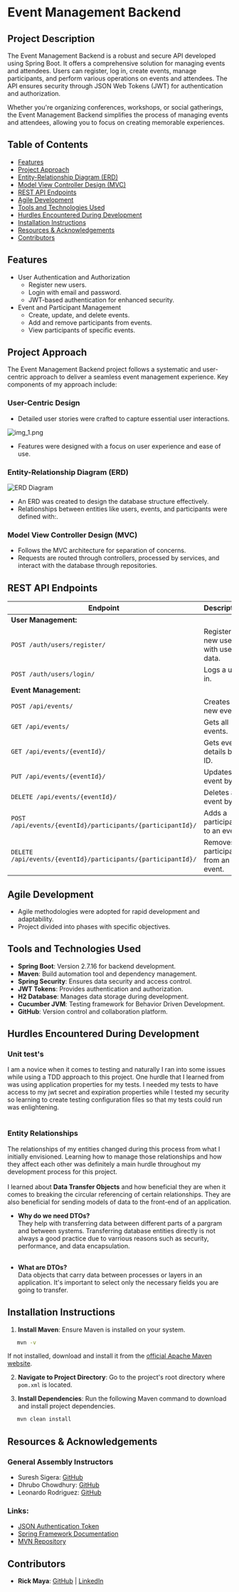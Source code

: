# Event Management Backend

## Project Description
The Event Management Backend is a robust and secure API developed using Spring Boot. It offers a comprehensive solution for managing events and attendees. Users can register, log in, create events, manage participants, and perform various operations on events and attendees. The API ensures security through JSON Web Tokens (JWT) for authentication and authorization.

Whether you're organizing conferences, workshops, or social gatherings, the Event Management Backend simplifies the process of managing events and attendees, allowing you to focus on creating memorable experiences.

## Table of Contents
- [Features](#features)
- [Project Approach](#project-approach)
- [Entity-Relationship Diagram (ERD)](#entity-relationship-diagram-erd)
- [Model View Controller Design (MVC)](#model-view-controller-design-mvc)
- [REST API Endpoints](#rest-api-endpoints)
- [Agile Development](#agile-development)
- [Tools and Technologies Used](#tools-and-technologies-used)
- [Hurdles Encountered During Development](#hurdles-encountered-during-development)
- [Installation Instructions](#installation-instructions)
- [Resources & Acknowledgements](#resources--acknowledgements)
- [Contributors](#contributors)

## Features
- User Authentication and Authorization
    - Register new users.
    - Login with email and password.
    - JWT-based authentication for enhanced security.
- Event and Participant Management
    - Create, update, and delete events.
    - Add and remove participants from events.
    - View participants of specific events.

## Project Approach
The Event Management Backend project follows a systematic and user-centric approach to deliver a seamless event management experience. Key components of my approach include:

### User-Centric Design
- Detailed user stories were crafted to capture essential user interactions.

 ![img_1.png](img_1.png)

- Features were designed with a focus on user experience and ease of use.

### Entity-Relationship Diagram (ERD)

![ERD Diagram](images/erd-diagram.png)

- An ERD was created to design the database structure effectively.
- Relationships between entities like users, events, and participants were defined with:.

### Model View Controller Design (MVC)
- Follows the MVC architecture for separation of concerns.
- Requests are routed through controllers, processed by services, and interact with the database through repositories.

## REST API Endpoints

| **Endpoint**                                            | **Description**                                  |
|---------------------------------------------------------|--------------------------------------------------|
| **User Management:**                                   |                                                  |
| `POST /auth/users/register/`                            | Registers a new user with user data.              |
| `POST /auth/users/login/`                               | Logs a user in.                                  |
| **Event Management:**                                  |                                                  
| `POST /api/events/`                                     | Creates a new event.                             |
| `GET /api/events/`                                      | Gets all events.                                 |
| `GET /api/events/{eventId}/`                            | Gets event details by ID.                        |
| `PUT /api/events/{eventId}/`                            | Updates an event by ID.                          |
| `DELETE /api/events/{eventId}/`                         | Deletes an event by ID.                          |
| `POST /api/events/{eventId}/participants/{participantId}/` | Adds a participant to an event.              |
| `DELETE /api/events/{eventId}/participants/{participantId}/`| Removes a participant from an event.        |

## Agile Development
- Agile methodologies were adopted for rapid development and adaptability.
- Project divided into phases with specific objectives.

## Tools and Technologies Used
- **Spring Boot**: Version 2.7.16 for backend development.
- **Maven**: Build automation tool and dependency management.
- **Spring Security**: Ensures data security and access control.
- **JWT Tokens**: Provides authentication and authorization.
- **H2 Database**: Manages data storage during development.
- **Cucumber JVM**: Testing framework for Behavior Driven Development.
- **GitHub**: Version control and collaboration platform.

## Hurdles Encountered During Development
### Unit test's<br>
I am a novice when it comes to testing and naturally I ran into some issues while using a TDD approach to this project.  One hurdle that I learned from was using application properties for my tests.  I needed my tests to have access to my jwt secret and expiration properties while I tested my security so learning to create testing configuration files so that my tests could run was enlightening.<br><br>

### Entity Relationships
The relationships of my entities changed during this process from what I initially envisioned.  Learning how to manage those relationships and how they affect each other was definitely a main hurdle throughout my development process for this project.  <br><br>
I learned about **Data Transfer Objects** and how beneficial they are when it comes to breaking the circular referencing of certain relationships. They are also beneficial for sending models of data to the front-end of an application.

- **Why do we need DTOs?**<br>
They help with transferring data between different parts of a pargram and between systems. Transferring database entities directly is not always a good practice due to varrious reasons such as security, performance, and data encapsulation.<br><br>

- **What are DTOs?**<br>
Data objects that carry data between processes or layers in an application. It's important to select only the necessary fields you are going to transfer. 

## Installation Instructions
1. **Install Maven**: Ensure Maven is installed on your system.
```bash
   mvn -v 
   ```
   If not installed, download and install it from the [official Apache Maven website](https://maven.apache.org/download.cgi).

2. **Navigate to Project Directory**: Go to the project's root directory where `pom.xml` is located.

3. **Install Dependencies**: Run the following Maven command to download and install project dependencies.
```bash
   mvn clean install
   ```

## Resources & Acknowledgements
### General Assembly Instructors
- Suresh Sigera: [GitHub](https://github.com/sureshSigera)
- Dhrubo Chowdhury: [GitHub](https://github.com/DhruboChowdhury)
- Leonardo Rodriguez: [GitHub](https://github.com/LeonardoRMR)

### Links:
- [JSON Authentication Token](https://jwt.io/)
- [Spring Framework Documentation](https://spring.io/projects/spring-framework)
- [MVN Repository](https://mvnrepository.com/)

## Contributors
- **Rick Maya**: [GitHub](https://github.com/RickMMaya) | [LinkedIn](https://www.linkedin.com/in/rickmaya/)
